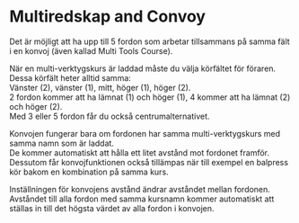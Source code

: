 # Multiredskap and Convoy

  
Det är möjligt att ha upp till 5 fordon som arbetar tillsammans på samma fält i en konvoj (även kallad Multi Tools Course).  

  
När en multi-verktygskurs är laddad måste du välja körfältet för föraren.  
Dessa körfält heter alltid samma:  
Vänster (2), vänster (1), mitt, höger (1), höger (2).  
2 fordon kommer att ha lämnat (1) och höger (1), 4 kommer att ha lämnat (2) och höger (2).  
Med 3 eller 5 fordon får du också centrumalternativet.  

  
Konvojen fungerar bara om fordonen har samma multi-verktygskurs med samma namn som är laddat.  
De kommer automatiskt att hålla ett litet avstånd mot fordonet framför.  
Dessutom får konvojfunktionen också tillämpas när till exempel en balpress kör bakom en kombination på samma kurs.  

  
Inställningen för konvojens avstånd ändrar avståndet mellan fordonen.  
Avståndet till alla fordon med samma kursnamn kommer automatiskt att ställas in till det högsta värdet av alla fordon i konvojen.  

